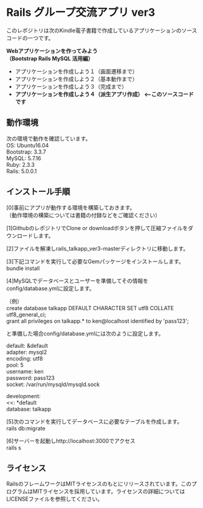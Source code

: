 # Rails グループ交流アプリ ver3

このレポジトリは次のKindle電子書籍で作成しているアプリケーションのソースコードの一つです。

**Webアプリケーションを作ってみよう**  
**（Bootstrap Rails MySQL 活用編）**

- アプリケーションを作成しよう１（画面遷移まで）  
- アプリケーションを作成しよう２（基本動作まで）  
- アプリケーションを作成しよう３（完成まで）  
- **アプリケーションを作成しよう４（派生アプリ作成） <--このソースコードです**  

## 動作環境  
次の環境で動作を確認しています。  
OS: Ubuntu16.04  
Bootstrap: 3.3.7  
MySQL: 5.7.16    
Ruby: 2.3.3  
Rails: 5.0.0.1  

## インストール手順  

[0]事前にアプリが動作する環境を構築しておきます。  
（動作環境の構築については書籍の付録などをご確認ください）  

[1]GithubのレポジトリでClone or downloadボタンを押して圧縮ファイルをダウンロードします。  

[2]ファイルを解凍しrails_talkapp_ver3-masterディレクトリに移動します。  

[3]下記コマンドを実行して必要なGemパッケージをインストールします。  
bundle install

[4]MySQLでデータベースとユーザーを準備してその情報をconfig/database.ymlに設定します。  

（例）  
create database talkapp DEFAULT CHARACTER SET utf8 COLLATE utf8_general_ci;  
grant all privileges on talkapp.* to ken@localhost identified by 'pass123';  

と準備した場合config/database.ymlには次のように設定します。  

default: &default  
  adapter: mysql2  
  encoding: utf8  
  pool: 5  
  username: ken  
  password: pass123  
  socket: /var/run/mysqld/mysqld.sock  

development:  
  <<: *default  
  database: talkapp  

[5]次のコマンドを実行してデータベースに必要なテーブルを作成します。  
rails db:migrate  

[6]サーバーを起動しhttp://localhost:3000でアクセス  
rails s  

## ライセンス
RailsのフレームワークはMITライセンスのもとにリリースされています。このプログラムはMITライセンスを採用しています。ライセンスの詳細についてはLICENSEファイルを参照してください。
